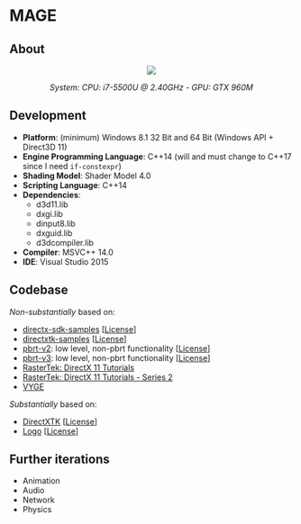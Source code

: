 # MAGE

## About
<p align="center"><img src="https://github.com/matt77hias/MAGE/blob/master/res/Example.png"></p>

*<p align="center">System: CPU: i7-5500U @ 2.40GHz - GPU: GTX 960M</p>*

## Development
* **Platform**: (minimum) Windows 8.1 32 Bit and 64 Bit (Windows API + Direct3D 11)
* **Engine Programming Language**: C++14 (will and must change to C++17 since I need `if-constexpr`)
* **Shading Model**: Shader Model 4.0
* **Scripting Language**: C++14
* **Dependencies**:
  * d3d11.lib
  * dxgi.lib
  * dinput8.lib
  * dxguid.lib
  * d3dcompiler.lib
* **Compiler**: MSVC++ 14.0
* **IDE**: Visual Studio 2015

## Codebase
*Non-substantially* based on:
* [directx-sdk-samples](https://github.com/walbourn/directx-sdk-samples) [[License](https://github.com/walbourn/directx-sdk-samples/blob/master/LICENSE)]
* [directxtk-samples](https://github.com/walbourn/directxtk-samples) [[License](https://github.com/walbourn/directxtk-samples/blob/master/LICENSE)]
* [pbrt-v2](https://github.com/mmp/pbrt-v2): low level, non-pbrt functionality [[License](https://github.com/mmp/pbrt-v2/blob/master/src/LICENSE.txt)]
* [pbrt-v3](https://github.com/mmp/pbrt-v3): low level, non-pbrt functionality [[License](https://github.com/mmp/pbrt-v3/blob/master/LICENSE.txt)]
* [RasterTek: DirectX 11 Tutorials](https://www.rastertek.com/tutdx11.html)
* [RasterTek: DirectX 11 Tutorials - Series 2](https://www.rastertek.com/tutdx11s2.html)
* [VYGE](https://github.com/matt77hias/VYGE)

*Substantially* based on:
* [DirectXTK](https://github.com/Microsoft/DirectXTK) [[License](https://github.com/Microsoft/DirectXTK/blob/master/LICENSE)]
* [Logo](http://www.deviantart.com/art/Black-Mage-356147620) [[License](https://creativecommons.org/licenses/by-nc-nd/3.0/)]

## Further iterations
* Animation
* Audio
* Network
* Physics
